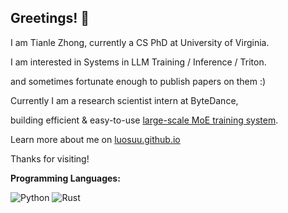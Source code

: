 ## Greetings! 👋

I am Tianle Zhong, currently a CS PhD at University of Virginia.

I am interested in Systems in LLM Training / Inference / Triton. 

and sometimes fortunate enough to publish papers on them :)

Currently I am a research scientist intern at ByteDance, 

building efficient & easy-to-use [large-scale MoE training system](https://github.com/ByteDance-Seed/VeOmni/blob/main/docs/tutorials/ep_fsdp2.md).

Learn more about me on [luosuu.github.io](https://luosuu.github.io/)

Thanks for visiting!

**Programming Languages:**

![Python](https://img.shields.io/badge/Code-Python-informational?style=flat&logo=python&logoColor=white&color=6aa6f8)
![Rust](https://img.shields.io/badge/Code-Rust-informational?style=flat&logo=rust&logoColor=white&color=6aa6f8)

<!--
**Luosuu/Luosuu** is a ✨ _special_ ✨ repository because its `README.md` (this file) appears on your GitHub profile.

Here are some ideas to get you started:

- 🔭 I’m currently working on ...
- 🌱 I’m currently learning ...
- 👯 I’m looking to collaborate on ...
- 🤔 I’m looking for help with ...
- 💬 Ask me about ...
- 📫 How to reach me: ...
- 😄 Pronouns: ...
- ⚡ Fun fact: ...
-->
